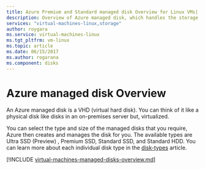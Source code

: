 ```yaml
---
title: Azure Premium and Standard managed disk Overview for Linux VMs| Microsoft Docs
description: Overview of Azure managed disk, which handles the storage accounts for you when using Azure Linux VMs
services: "virtual-machines-linux,storage"
author: roygara
ms.service: virtual-machines-linux
ms.tgt_pltfrm: vm-linux
ms.topic: article
ms.date: 06/15/2017
ms.author: rogarana
ms.component: disks
---
```

# Azure managed disk Overview

An Azure managed disk is a VHD (virtual hard disk). You can think of it like a physical disk like disks in an on-premises server but, virtualized.

You can select the type and size of the managed disks that you require, Azure then creates and manages the disk for you. The available types are Ultra SSD (Preview) , Premium SSD, Standard SSD, and Standard HDD. You can learn more about each individual disk type in the [disk-types](disks-types.md) article.

[!INCLUDE [virtual-machines-managed-disks-overview.md](../../../includes/virtual-machines-managed-disks-overview.md)]